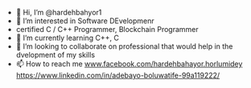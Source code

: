- 👋 Hi, I’m @hardehbahyor1
- 👀 I’m interested in Software DEvelopmenr 
- certified C / C++ Programmer, Blockchain Programmer
- 🌱 I’m currently learning C++, C   
- 💞️ I’m looking to collaborate on professional that would help in the dvelopment of my skills
- 📫 How to reach me www.facebook.com/hardehbahayor.horlumidey https://www.linkedin.com/in/adebayo-boluwatife-99a119222/

<!---
hardehbahyor1/hardehbahyor1 is a ✨ special ✨ repository because its `README.md` (this file) appears on your GitHub profile.
You can click the Preview link to take a look at your changes.
--->
